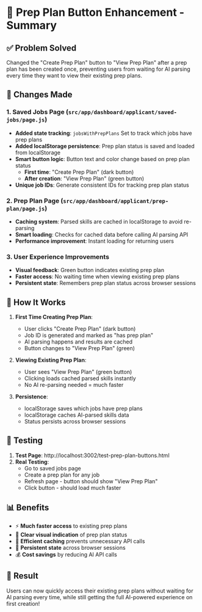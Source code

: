 # 🎯 Prep Plan Button Enhancement - Summary

## ✅ **Problem Solved**
Changed the "Create Prep Plan" button to "View Prep Plan" after a prep plan has been created once, preventing users from waiting for AI parsing every time they want to view their existing prep plans.

## 🔧 **Changes Made**

### 1. **Saved Jobs Page** (`src/app/dashboard/applicant/saved-jobs/page.js`)
- **Added state tracking**: `jobsWithPrepPlans` Set to track which jobs have prep plans
- **Added localStorage persistence**: Prep plan status is saved and loaded from localStorage
- **Smart button logic**: Button text and color change based on prep plan status
  - **First time**: "Create Prep Plan" (dark button)
  - **After creation**: "View Prep Plan" (green button)
- **Unique job IDs**: Generate consistent IDs for tracking prep plan status

### 2. **Prep Plan Page** (`src/app/dashboard/applicant/prep-plan/page.js`)
- **Caching system**: Parsed skills are cached in localStorage to avoid re-parsing
- **Smart loading**: Checks for cached data before calling AI parsing API
- **Performance improvement**: Instant loading for returning users

### 3. **User Experience Improvements**
- **Visual feedback**: Green button indicates existing prep plan
- **Faster access**: No waiting time when viewing existing prep plans
- **Persistent state**: Remembers prep plan status across browser sessions

## 🎯 **How It Works**

1. **First Time Creating Prep Plan**:
   - User clicks "Create Prep Plan" (dark button)
   - Job ID is generated and marked as "has prep plan"
   - AI parsing happens and results are cached
   - Button changes to "View Prep Plan" (green)

2. **Viewing Existing Prep Plan**:
   - User sees "View Prep Plan" (green button)
   - Clicking loads cached parsed skills instantly
   - No AI re-parsing needed = much faster

3. **Persistence**:
   - localStorage saves which jobs have prep plans
   - localStorage caches AI-parsed skills data
   - Status persists across browser sessions

## 🧪 **Testing**

1. **Test Page**: http://localhost:3002/test-prep-plan-buttons.html
2. **Real Testing**:
   - Go to saved jobs page
   - Create a prep plan for any job
   - Refresh page - button should show "View Prep Plan"
   - Click button - should load much faster

## 📊 **Benefits**

- ⚡ **Much faster access** to existing prep plans
- 🎨 **Clear visual indication** of prep plan status
- 💾 **Efficient caching** prevents unnecessary API calls
- 🔄 **Persistent state** across browser sessions
- 💰 **Cost savings** by reducing AI API calls

## 🎉 **Result**

Users can now quickly access their existing prep plans without waiting for AI parsing every time, while still getting the full AI-powered experience on first creation!
